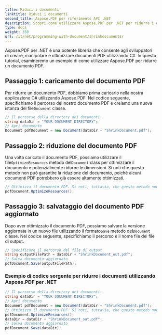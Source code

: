 ```yaml
---
title: Riduci i documenti
linktitle: Riduci i documenti
second_title: Aspose.PDF per riferimento API .NET
description: Scopri come utilizzare Aspose.PDF per .NET per ridurre i documenti PDF con questa guida dettagliata.
type: docs
weight: 350
url: /it/net/programming-with-document/shrinkdocuments/
---
```

Aspose.PDF per .NET è una potente libreria che consente agli sviluppatori di creare, manipolare e ottimizzare documenti PDF utilizzando C#. In questo tutorial, esamineremo un esempio di come utilizzare Aspose.PDF per ridurre un documento PDF.

## Passaggio 1: caricamento del documento PDF

 Per ridurre un documento PDF, dobbiamo prima caricarlo nella nostra applicazione C# utilizzando Aspose.PDF. Nel codice seguente, specifichiamo il percorso del nostro documento PDF e creiamo una nuova istanza del file`Document` classe.

```csharp
// Il percorso della directory dei documenti.
string dataDir = "YOUR DOCUMENT DIRECTORY";
// Apri documento
Document pdfDocument = new Document(dataDir + "ShrinkDocument.pdf");
```

## Passaggio 2: riduzione del documento PDF

 Una volta caricato il documento PDF, possiamo utilizzare il file`OptimizeResources` metodo del`Document` class per ottimizzare il documento e potenzialmente ridurne le dimensioni. Si noti che questo metodo non può garantire la riduzione del documento, poiché alcuni documenti PDF potrebbero già essere altamente ottimizzati.

```csharp
// Ottimizza il documento PDF. Si noti, tuttavia, che questo metodo non può garantire la riduzione del documento
pdfDocument.OptimizeResources();
```

## Passaggio 3: salvataggio del documento PDF aggiornato

Dopo aver ottimizzato il documento PDF, possiamo salvare la versione aggiornata in un nuovo file utilizzando il formato`Save` metodo del`Document` classe. Nel codice seguente, specifichiamo il percorso e il nome file del file di output.

```csharp
// Specificare il percorso del file di output
string outputFilePath = dataDir + "ShrinkDocument_out.pdf";
// Salva documento aggiornato
pdfDocument.Save(outputFilePath);
```

### Esempio di codice sorgente per ridurre i documenti utilizzando Aspose.PDF per .NET

```csharp
// Il percorso della directory dei documenti.
string dataDir = "YOUR DOCUMENT DIRECTORY";
// Apri documento
Document pdfDocument = new Document(dataDir + "ShrinkDocument.pdf");
// Ottimizza il documento PDF. Si noti, tuttavia, che questo metodo non può garantire la riduzione del documento
pdfDocument.OptimizeResources();
dataDir = dataDir + "ShrinkDocument_out.pdf";
// Salva documento aggiornato
pdfDocument.Save(dataDir);
```

